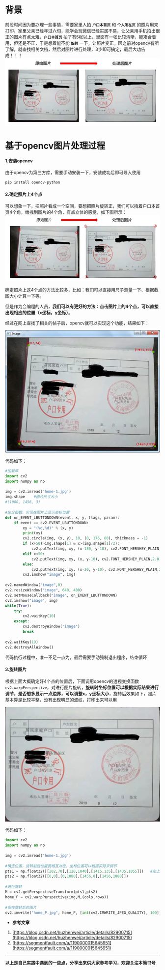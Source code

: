 # 背景
前段时间因为要办理一些事情，需要家里人拍 **`户口本首页`** 和 **`个人所在页`** 的照片用来打印，家里父亲已经年过六旬，能学会玩微信已经实属不易，让父亲用手机拍出很正的图片有点太难，**`户口本首页`** 拍了有5张以上，里面有一张比较清晰，能凑合着用，但还是不正，于是想着能不能 **`旋转`** 一下，让照片变正。因之前对opencv有所了解，就查找相关文档，然后对图片进行处理，3步即可搞定，最后大功告成！！！
![处理对比.png](./images/6641583-9469adf8302c09e4.webp)

# 基于opencv图片处理过程
#### 1.安装opencv
由于opencv为第三方库，需要手动安装一下，安装成功后即可导入使用
```python
pip install opencv-python
```
#### 2.确定照片上4个点
可以想象一下，把照片看成一个空间，要想把照片旋转正，我们可以拽着户口本首页4个角，给拽到图片的4个角，有点立体的感觉，如下图所示：
![确定4个点](./images/6641583-bf1d2ff4efff3579.webp)

确定照片上这4个点的方法比较多，比如：我们可以直接用尺子测量一下、根据截图大小计算一下等。

但是作为会编程的人员，**我们可以有更好的方法：点击图片上的4个点，可以直接出现相应的位置（x坐标，y坐标）**。

经过在网上查找了相关的帖子后，opencv就可以实现这个功能，结果如下：

![4个点的位置](./images/6641583-fe770a6822fbfdc8.webp)


代码如下：
```python
#加载库
import cv2
import numpy as np

img = cv2.imread('home-1.jpg')
img.shape    #图片尺寸大小
#(1080, 1456, 3)

#定义函数，实现在图片上显示坐标位置
def on_EVENT_LBUTTONDOWN(event, x, y, flags, param):
    if event == cv2.EVENT_LBUTTONDOWN:
        xy = "(%d,%d)" % (x, y)
        print(xy)
        cv2.circle(img, (x, y), 10, (0, 176, 80), thickness = -1)
        if (x+50)>img.shape[1] & x>(img.shape[1]/2):
            cv2.putText(img, xy, (x-180, y-10), cv2.FONT_HERSHEY_PLAIN,2.0, (0,0,255), thickness = 2)
        elif x<50:
            cv2.putText(img, xy, (x, y-10), cv2.FONT_HERSHEY_PLAIN,2.0, (0,0,255), thickness = 2)
        else:
            cv2.putText(img, xy, (x-20, y-10), cv2.FONT_HERSHEY_PLAIN,2.0, (0,0,255), thickness = 2)
        cv2.imshow("image", img)

cv2.namedWindow("image",0)
cv2.resizeWindow("image", 640, 480)
cv2.setMouseCallback("image", on_EVENT_LBUTTONDOWN)
cv2.imshow("image", img)
while(True):
    try:
        cv2.waitKey(10)
    except:
        cv2.destroyWindow("image")
        break
        
cv2.waitKey(10)
cv2.destroyAllWindow()
```
代码执行过程中，唯一不足一点为，最后需要手动强制退出程序，结束循环

#### 3.旋转图片

根据上面大概确定好4个点的位置后，下面调用opencv的透视变换函数`cv2.warpPerspective`，对进行图片旋转，**旋转时坐标位置可以根据实际结果进行调节，是否想多显示一点边界，可以调整x，y坐标大小**，旋转后效果如下，照片基本算是比较平整，没有出现明显的波纹，打印出来可以用

![旋转后图片](./images/6641583-26f8cd03a1dc0900.webp)

代码如下：
```python
import cv2
import numpy as np

img = cv2.imread('home-1.jpg')

#确定位置，旋转前后位置要相互对应，坐标位置可以根据实际来调节
pts1 = np.float32([[202,70],[120,1040],[1415,135],[1435,1055]])   #左上  左下   右上   右下
pts2 = np.float32([[0,0],[0,1080],[1456,0],[1456,1080]])

#进行旋转
M = cv2.getPerspectiveTransform(pts1,pts2)
home_P = cv2.warpPerspective(img,M,(cols,rows))

#保存旋转后的图片
cv2.imwrite("home_P.jpg", home_P, [int(cv2.IMWRITE_JPEG_QUALITY), 100])
```

- **参考文章**

1. [https://blog.csdn.net/huzhenwei/article/details/82900715](https://blog.csdn.net/huzhenwei/article/details/82900715)
2. [https://segmentfault.com/a/1190000015645951](https://segmentfault.com/a/1190000015645951)

**************************************************************************
**以上是自己实践中遇到的一些点，分享出来供大家参考学习，欢迎关注本简书号**

